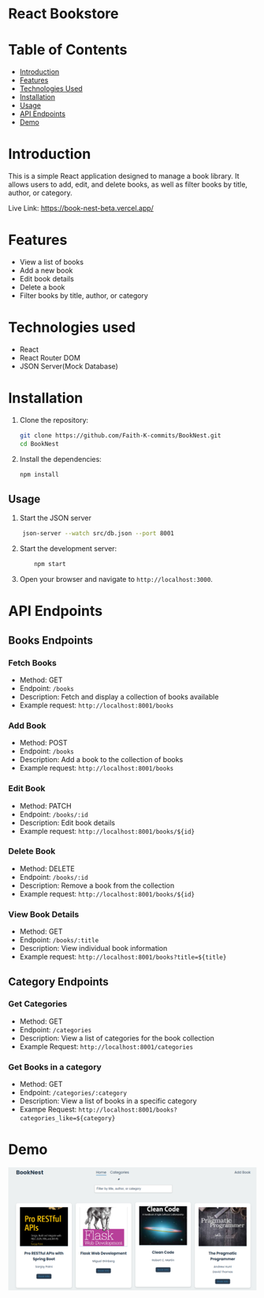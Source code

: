 # React Bookstore

# Table of Contents

- [Introduction](#introduction)
- [Features](#features)
- [Technologies Used](#technologies-used)
- [Installation](#installation)
- [Usage](#usage)
- [API Endpoints](#api-endpoints)
- [Demo](#demo)

# Introduction

This is a simple React application designed to manage a book library. It allows users to add, edit, and delete books, as well as filter books by title, author, or category.

Live Link: https://book-nest-beta.vercel.app/

# Features

- View a list of books
- Add a new book
- Edit book details
- Delete a book
- Filter books by title, author, or category

# Technologies used

- React
- React Router DOM
- JSON Server(Mock Database)

# Installation

1. Clone the repository:

   ```bash
   git clone https://github.com/Faith-K-commits/BookNest.git
   cd BookNest
   ```

2. Install the dependencies:
   ```bash
   npm install
   ```

## Usage

1. Start the JSON server

```bash
    json-server --watch src/db.json --port 8001
```

2. Start the development server:

   ```bash
       npm start
   ```

3. Open your browser and navigate to `http://localhost:3000`.

# API Endpoints

## Books Endpoints

### Fetch Books

- Method: GET
- Endpoint: `/books`
- Description: Fetch and display a collection of books available
- Example request: `http://localhost:8001/books`

### Add Book

- Method: POST
- Endpoint: `/books`
- Description: Add a book to the collection of books
- Example request: `http://localhost:8001/books`

### Edit Book

- Method: PATCH
- Endpoint: `/books/:id`
- Description: Edit book details
- Example request: `http://localhost:8001/books/${id}`

### Delete Book

- Method: DELETE
- Endpoint: `/books/:id`
- Description: Remove a book from the collection
- Example request: `http://localhost:8001/books/${id}`

### View Book Details

- Method: GET
- Endpoint: `/books/:title`
- Description: View individual book information
- Example request: `http://localhost:8001/books?title=${title}`

## Category Endpoints

### Get Categories

- Method: GET
- Endpoint: `/categories`
- Description: View a list of categories for the book collection
- Example Request: `http://localhost:8001/categories`

### Get Books in a category

- Method: GET
- Endpoint: `/categories/:category`
- Description: View a list of books in a specific category
- Exampe Request: `http://localhost:8001/books?categories_like=${category}`

# Demo

[![Click to view Demo](https://github.com/Faith-K-commits/BookNest/blob/master/public/assets/Thumbnail.png)](https://www.loom.com/share/12a59d33148e4ad389dc3ddd8e4f1b57?sid=78de8721-7b02-4723-98d2-5e8df2fbbbcb)
